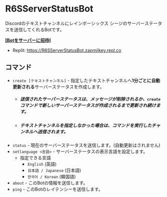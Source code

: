 # R6SServerStatusBot
Discordのテキストチャンネルにレインボーシックス シージのサーバーステータスを送信してくれるBotです。

[**[Botをサーバーに招待]**](https://discord.com/api/oauth2/authorize?client_id=990497421488451615&permissions=3072&scope=bot%20applications.commands)
- Replit: https://R6SServerStatusBot.zapmilkey.repl.co

## コマンド
- `create [テキストチャンネル]` - 指定したテキストチャンネルへ**1分ごとに自動更新される**サーバーステータスを作成します。
	- ##### 送信されたサーバーステータスは、メッセージが削除されるか、`create` コマンドで新しいサーバーステータスが作成されるまで更新され続けます。
	- ##### テキストチャンネルを指定しなかった場合は、コマンドを実行したチャンネルへ送信されます。
- `status` - 現在のサーバーステータスを送信します。(自動更新はされません)
- `setlanguage <言語>` - サーバーステータスの表示言語を設定します。
	- 指定できる言語
		- `English` (英語)
		- `日本語 / Japanese` (日本語)
		- `한국어 / Korean` (韓国語)
- `about` - このBotの情報を送信します。
- `ping` - このBotのレイテンシーを送信します。